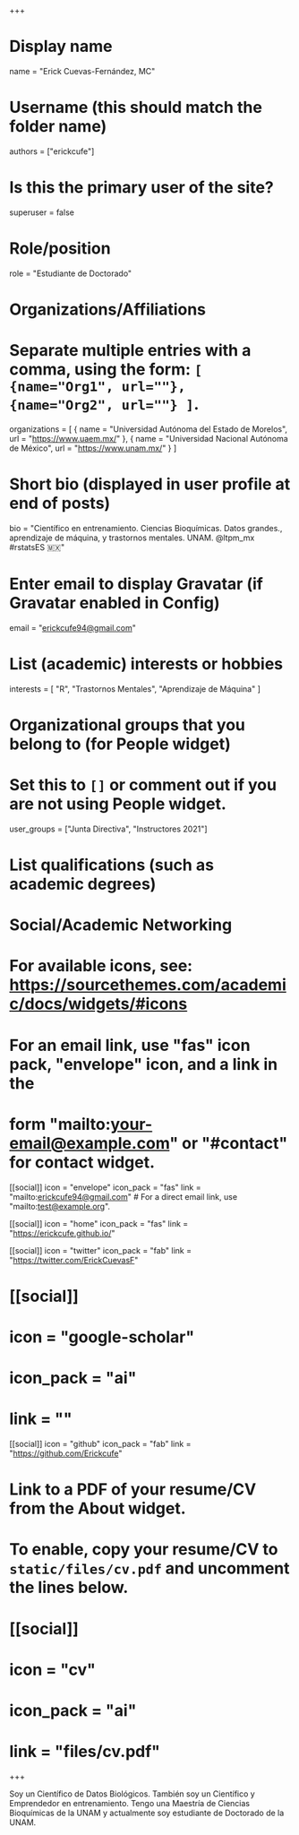 +++
# Display name
name = "Erick Cuevas-Fernández, MC"

# Username (this should match the folder name)
authors = ["erickcufe"]

# Is this the primary user of the site?
superuser = false

# Role/position
role = "Estudiante de Doctorado"

# Organizations/Affiliations
#   Separate multiple entries with a comma, using the form: `[ {name="Org1", url=""}, {name="Org2", url=""} ]`.
organizations = [ { name = "Universidad Autónoma del Estado de Morelos", url = "https://www.uaem.mx/" }, { name = "Universidad Nacional Autónoma de México", url = "https://www.unam.mx/" } ]

# Short bio (displayed in user profile at end of posts)
bio = "Científico en entrenamiento. Ciencias Bioquímicas. Datos grandes., aprendizaje de máquina, y trastornos mentales. UNAM. @ltpm_mx #rstatsES 🇲🇽"

# Enter email to display Gravatar (if Gravatar enabled in Config)
email = "erickcufe94@gmail.com"

# List (academic) interests or hobbies
interests = [
  "R",
  "Trastornos Mentales",
  "Aprendizaje de Máquina"
]

# Organizational groups that you belong to (for People widget)
#   Set this to `[]` or comment out if you are not using People widget.
user_groups = ["Junta Directiva", "Instructores 2021"]

# List qualifications (such as academic degrees)
# Social/Academic Networking
# For available icons, see: https://sourcethemes.com/academic/docs/widgets/#icons
#   For an email link, use "fas" icon pack, "envelope" icon, and a link in the
#   form "mailto:your-email@example.com" or "#contact" for contact widget.

[[social]]
  icon = "envelope"
  icon_pack = "fas"
  link = "mailto:erickcufe94@gmail.com"  # For a direct email link, use "mailto:test@example.org".

[[social]]
  icon = "home"
  icon_pack = "fas"
  link = "https://erickcufe.github.io/"

[[social]]
  icon = "twitter"
  icon_pack = "fab"
  link = "https://twitter.com/ErickCuevasF"

# [[social]]
#   icon = "google-scholar"
#   icon_pack = "ai"
#   link = ""

[[social]]
  icon = "github"
  icon_pack = "fab"
  link = "https://github.com/Erickcufe"

# Link to a PDF of your resume/CV from the About widget.
# To enable, copy your resume/CV to `static/files/cv.pdf` and uncomment the lines below.
# [[social]]
#   icon = "cv"
#   icon_pack = "ai"
#   link = "files/cv.pdf"

+++

Soy un Científico de Datos Biológicos. También soy un Científico y Emprendedor en entrenamiento. Tengo una Maestría de Ciencias Bioquímicas de la UNAM y actualmente soy estudiante de Doctorado de la UNAM.
